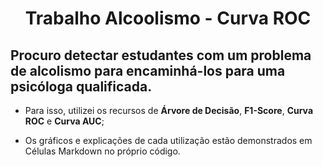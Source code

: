 <center><h1>Trabalho Alcoolismo - Curva ROC</h1></center>

## Procuro detectar estudantes com um problema de alcolismo para encaminhá-los para uma psicóloga qualificada.

- Para isso, utilizei os recursos de **Árvore de Decisão**, **F1-Score**, **Curva ROC** e **Curva AUC**;

- Os gráficos e explicações de cada utilização estão demonstrados em Células Markdown no próprio código.
